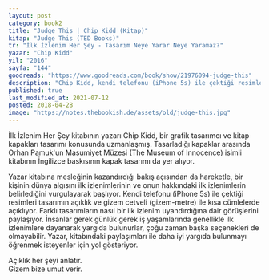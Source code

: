 ```yaml
---
layout: post  
category: book2  
title: "Judge This | Chip Kidd (Kitap)"  
kitap: "Judge This (TED Books)"  
tr: "İlk İzlenim Her Şey - Tasarım Neye Yarar Neye Yaramaz?"  
yazar: "Chip Kidd"  
yil: "2016"  
sayfa: "144"  
goodreads: "https://www.goodreads.com/book/show/21976094-judge-this"
description: "Chip Kidd, kendi telefonu (iPhone 5s) ile çektiği resimleri tasarımın açıklık ve gizem cetveli (gizem-metre) üzerinde kısa cümlelerde açıklıyor."
published: true
last_modified_at: 2021-07-12
posted: 2018-04-28
image: "https://notes.thebookish.de/assets/old/judge-this.jpg"
---
```


İlk İzlenim Her Şey kitabının yazarı Chip Kidd, bir grafik tasarımcı ve kitap kapakları tasarımı konusunda uzmanlaşmış. Tasarladığı kapaklar arasında Orhan Pamuk'un Masumiyet Müzesi (The Museum of Innocence) isimli kitabının İngilizce baskısının kapak tasarımı da yer alıyor.  
  
Yazar kitabına mesleğinin kazandırdığı bakış açısından da hareketle, bir kişinin dünya algısını ilk izlenimlerinin ve onun hakkındaki ilk izlenimlerin belirlediğini vurgulayarak başlıyor. Kendi telefonu (iPhone 5s) ile çektiği resimleri tasarımın açıklık ve gizem cetveli (gizem-metre) ile kısa cümlelerde açıklıyor. Farklı tasarımların nasıl bir ilk izlenim uyandırdığına dair görüşlerini paylaşıyor. İnsanlar gerek günlük gerek iş yaşamlarında genellikle ilk izlenimlere dayanarak yargıda bulunurlar, çoğu zaman başka seçenekleri de olmayabilir. Yazar, kitabındaki paylaşımları ile daha iyi yargıda bulunmayı öğrenmek isteyenler için yol gösteriyor.  
  
Açıklık her şeyi anlatır.  
Gizem bize umut verir.  
  

